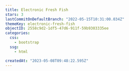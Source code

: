 ```yaml
---
title: Electronic Fresh Fish
stars: 3
lastCommitOnDefaultBranch: "2022-05-15T10:31:00.034Z"
themeKey: electronic-fresh-fish
objectID: 2558c9d2-1df5-47d6-911f-59b9303335ee
categories:
  css:
    - bootstrap
  ssg:
    - html

createdAt: "2023-05-08T09:48:22.595Z"
---
```


